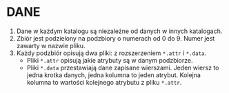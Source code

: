 DANE
====

1. Dane w każdym katalogu są niezależne od danych w innych katalogach.
1. Zbiór jest podzielony na podzbiory o numerach od 0 do 9. Numer jest zawarty w nazwie pliku.
1. Każdy podzbiór opisują dwa pliki: z rozszerzeniem ``*.attr`` i ``*.data``.
    + Pliki ``*.attr`` opisują jakie atrybuty są w danym podzbiorze.
    + Pliki ``*.data`` przestawiają dane zapisane wierszami. Jeden wiersz to jedna krotka danych, jedna kolumna to jeden atrybut. Kolejna kolumna to wartości kolejnego atrybutu z pliku ``*.attr``.


